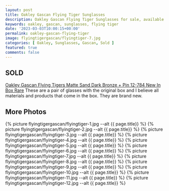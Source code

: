 ```yaml
---
layout: post
title: Oakley Gascan Flying Tiger Sunglasses
description: Oakley Gascan Flying Tiger Sunglasses for sale, available on eBay. 
keywords: oakley, gascan, sunglasses, flying tiger
date: '2023-03-03T10:00:15+00:00'
permalink: oakley-gascan-flying-tiger
image: flyingtigergascan/flyingtiger-7.jpg
categories: [ Oakley, Sunglasses, Gascan, Sold ]
featured: true
comments: false 
---
```


## SOLD

[Oakley Gascan Flying Tigers Matte Sand Dark Bronze + Pin 12-784 New In Box Rare](https://www.ebay.com/itm/155436861269) These are a pair of glasses with the original box and I believe all materials and products that come in the box. They are brand new.


## More Photos

{% picture flyingtigergascan/flyingtiger-1.jpg --alt {{ page.title}}  %}
{% picture flyingtigergascan/flyingtiger-2.jpg --alt {{ page.title}}  %}
{% picture flyingtigergascan/flyingtiger-3.jpg --alt {{ page.title}}  %}
{% picture flyingtigergascan/flyingtiger-4.jpg --alt {{ page.title}}  %}
{% picture flyingtigergascan/flyingtiger-5.jpg --alt {{ page.title}}  %}
{% picture flyingtigergascan/flyingtiger-6.jpg --alt {{ page.title}}  %}
{% picture flyingtigergascan/flyingtiger-7.jpg --alt {{ page.title}}  %}
{% picture flyingtigergascan/flyingtiger-8.jpg --alt {{ page.title}}  %}
{% picture flyingtigergascan/flyingtiger-9.jpg --alt {{ page.title}}  %}
{% picture flyingtigergascan/flyingtiger-10.jpg --alt {{ page.title}}  %}
{% picture flyingtigergascan/flyingtiger-11.jpg --alt {{ page.title}}  %}
{% picture flyingtigergascan/flyingtiger-12.jpg --alt {{ page.title}}  %}

